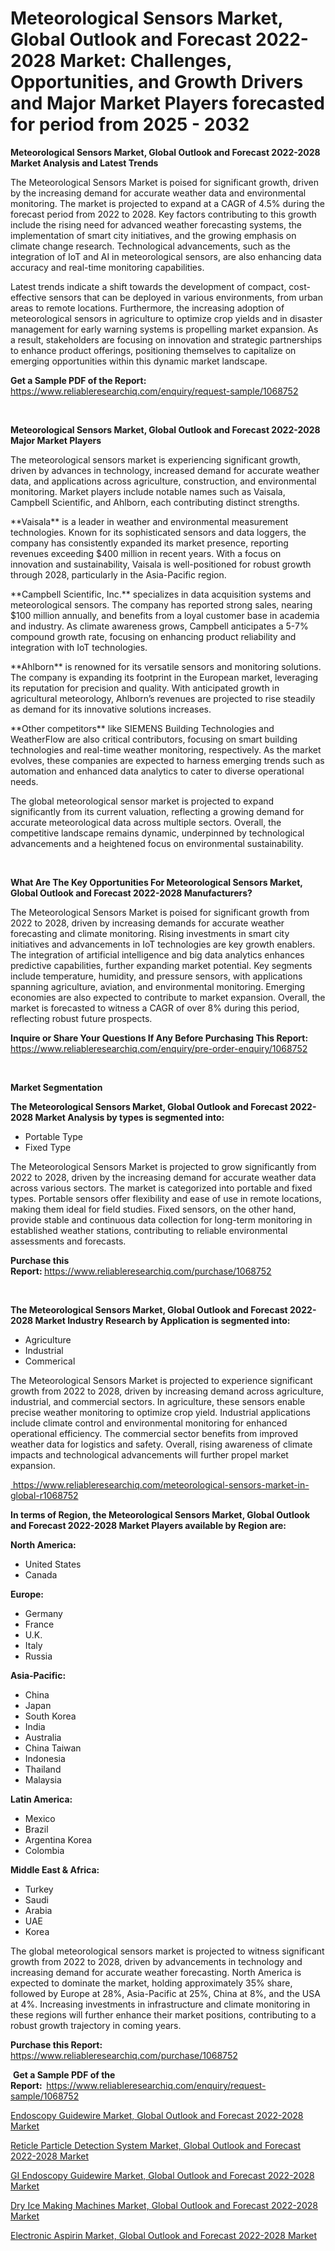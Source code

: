 <p><h1>Meteorological Sensors Market, Global Outlook and Forecast 2022-2028 Market: Challenges, Opportunities, and Growth Drivers and Major Market Players forecasted for period from 2025 - 2032</h1></p><p><strong>Meteorological Sensors Market, Global Outlook and Forecast 2022-2028 Market Analysis and Latest Trends</strong></p>
<p><p>The Meteorological Sensors Market is poised for significant growth, driven by the increasing demand for accurate weather data and environmental monitoring. The market is projected to expand at a CAGR of 4.5% during the forecast period from 2022 to 2028. Key factors contributing to this growth include the rising need for advanced weather forecasting systems, the implementation of smart city initiatives, and the growing emphasis on climate change research. Technological advancements, such as the integration of IoT and AI in meteorological sensors, are also enhancing data accuracy and real-time monitoring capabilities.</p><p>Latest trends indicate a shift towards the development of compact, cost-effective sensors that can be deployed in various environments, from urban areas to remote locations. Furthermore, the increasing adoption of meteorological sensors in agriculture to optimize crop yields and in disaster management for early warning systems is propelling market expansion. As a result, stakeholders are focusing on innovation and strategic partnerships to enhance product offerings, positioning themselves to capitalize on emerging opportunities within this dynamic market landscape.</p></p>
<p><strong>Get a Sample PDF of the Report:&nbsp;</strong> <a href="https://www.reliableresearchiq.com/enquiry/request-sample/1068752?utm_campaign=1159&utm_medium=2&utm_source=Github&utm_content=ia&utm_term=21032025&utm_id=meteorological-sensors-market-global-outlook-and-forecast-2022-2028">https://www.reliableresearchiq.com/enquiry/request-sample/1068752</a></p>
<p>&nbsp;</p>
<p><strong>Meteorological Sensors Market, Global Outlook and Forecast 2022-2028 Major Market Players</strong></p>
<p><p>The meteorological sensors market is experiencing significant growth, driven by advances in technology, increased demand for accurate weather data, and applications across agriculture, construction, and environmental monitoring. Market players include notable names such as Vaisala, Campbell Scientific, and Ahlborn, each contributing distinct strengths.</p><p>**Vaisala** is a leader in weather and environmental measurement technologies. Known for its sophisticated sensors and data loggers, the company has consistently expanded its market presence, reporting revenues exceeding $400 million in recent years. With a focus on innovation and sustainability, Vaisala is well-positioned for robust growth through 2028, particularly in the Asia-Pacific region.</p><p>**Campbell Scientific, Inc.** specializes in data acquisition systems and meteorological sensors. The company has reported strong sales, nearing $100 million annually, and benefits from a loyal customer base in academia and industry. As climate awareness grows, Campbell anticipates a 5-7% compound growth rate, focusing on enhancing product reliability and integration with IoT technologies.</p><p>**Ahlborn** is renowned for its versatile sensors and monitoring solutions. The company is expanding its footprint in the European market, leveraging its reputation for precision and quality. With anticipated growth in agricultural meteorology, Ahlborn’s revenues are projected to rise steadily as demand for its innovative solutions increases.</p><p>**Other competitors** like SIEMENS Building Technologies and WeatherFlow are also critical contributors, focusing on smart building technologies and real-time weather monitoring, respectively. As the market evolves, these companies are expected to harness emerging trends such as automation and enhanced data analytics to cater to diverse operational needs.</p><p>The global meteorological sensor market is projected to expand significantly from its current valuation, reflecting a growing demand for accurate meteorological data across multiple sectors. Overall, the competitive landscape remains dynamic, underpinned by technological advancements and a heightened focus on environmental sustainability.</p></p>
<p>&nbsp;</p>
<p><strong>What Are The Key Opportunities For Meteorological Sensors Market, Global Outlook and Forecast 2022-2028 Manufacturers?</strong></p>
<p><p>The Meteorological Sensors Market is poised for significant growth from 2022 to 2028, driven by increasing demands for accurate weather forecasting and climate monitoring. Rising investments in smart city initiatives and advancements in IoT technologies are key growth enablers. The integration of artificial intelligence and big data analytics enhances predictive capabilities, further expanding market potential. Key segments include temperature, humidity, and pressure sensors, with applications spanning agriculture, aviation, and environmental monitoring. Emerging economies are also expected to contribute to market expansion. Overall, the market is forecasted to witness a CAGR of over 8% during this period, reflecting robust future prospects.</p></p>
<p><strong>Inquire or Share Your Questions If Any Before Purchasing This Report:</strong> <a href="https://www.reliableresearchiq.com/enquiry/pre-order-enquiry/1068752?utm_campaign=1159&utm_medium=2&utm_source=Github&utm_content=ia&utm_term=21032025&utm_id=meteorological-sensors-market-global-outlook-and-forecast-2022-2028">https://www.reliableresearchiq.com/enquiry/pre-order-enquiry/1068752</a></p>
<p>&nbsp;</p>
<p><strong>Market Segmentation</strong></p>
<p><strong>The Meteorological Sensors Market, Global Outlook and Forecast 2022-2028 Market Analysis by types is segmented into:</strong></p>
<p><ul><li>Portable Type</li><li>Fixed Type</li></ul></p>
<p><p>The Meteorological Sensors Market is projected to grow significantly from 2022 to 2028, driven by the increasing demand for accurate weather data across various sectors. The market is categorized into portable and fixed types. Portable sensors offer flexibility and ease of use in remote locations, making them ideal for field studies. Fixed sensors, on the other hand, provide stable and continuous data collection for long-term monitoring in established weather stations, contributing to reliable environmental assessments and forecasts.</p></p>
<p><strong>Purchase this Report:&nbsp;</strong><a href="https://www.reliableresearchiq.com/purchase/1068752?utm_campaign=1159&utm_medium=2&utm_source=Github&utm_content=ia&utm_term=21032025&utm_id=meteorological-sensors-market-global-outlook-and-forecast-2022-2028">https://www.reliableresearchiq.com/purchase/1068752</a></p>
<p>&nbsp;</p>
<p><strong>The Meteorological Sensors Market, Global Outlook and Forecast 2022-2028 Market Industry Research by Application is segmented into:</strong></p>
<p><ul><li>Agriculture</li><li>Industrial</li><li>Commerical</li></ul></p>
<p><p>The Meteorological Sensors Market is projected to experience significant growth from 2022 to 2028, driven by increasing demand across agriculture, industrial, and commercial sectors. In agriculture, these sensors enable precise weather monitoring to optimize crop yield. Industrial applications include climate control and environmental monitoring for enhanced operational efficiency. The commercial sector benefits from improved weather data for logistics and safety. Overall, rising awareness of climate impacts and technological advancements will further propel market expansion.</p></p>
<p><a href="https://www.reliableresearchiq.com/meteorological-sensors-market-in-global-r1068752?utm_campaign=1159&utm_medium=2&utm_source=Github&utm_content=ia&utm_term=21032025&utm_id=meteorological-sensors-market-global-outlook-and-forecast-2022-2028">&nbsp;https://www.reliableresearchiq.com/meteorological-sensors-market-in-global-r1068752</a></p>
<p><strong>In terms of Region, the Meteorological Sensors Market, Global Outlook and Forecast 2022-2028 Market Players available by Region are:</strong></p>
<p>
    <p> <strong> North America: </strong>
        <ul>
            <li>United States</li>
            <li>Canada</li>
        </ul>
        </p> 
    <p> <strong> Europe: </strong>
        <ul>
            <li>Germany</li>
            <li>France</li>
            <li>U.K.</li>
            <li>Italy</li>
            <li>Russia</li>
        </ul>
        </p> 
    <p> <strong> Asia-Pacific: </strong>
        <ul>
            <li>China</li>
            <li>Japan</li>
            <li>South Korea</li>
            <li>India</li>
            <li>Australia</li>
            <li>China Taiwan</li>
            <li>Indonesia</li>
            <li>Thailand</li>
            <li>Malaysia</li>
        </ul>
        </p> 
    <p> <strong> Latin America: </strong>
        <ul>
            <li>Mexico</li>
            <li>Brazil</li>
            <li>Argentina Korea</li>
            <li>Colombia</li>
        </ul>
        </p> 
    <p> <strong> Middle East & Africa: </strong>
        <ul>
            <li>Turkey</li>
            <li>Saudi</li>
            <li>Arabia</li>
            <li>UAE</li>
            <li>Korea</li>
        </ul>
    </p>
    </p>
<p><p>The global meteorological sensors market is projected to witness significant growth from 2022 to 2028, driven by advancements in technology and increasing demand for accurate weather forecasting. North America is expected to dominate the market, holding approximately 35% share, followed by Europe at 28%, Asia-Pacific at 25%, China at 8%, and the USA at 4%. Increasing investments in infrastructure and climate monitoring in these regions will further enhance their market positions, contributing to a robust growth trajectory in coming years.</p></p>
<p><strong>Purchase this Report: </strong><a href="https://www.reliableresearchiq.com/purchase/1068752?utm_campaign=1159&utm_medium=2&utm_source=Github&utm_content=ia&utm_term=21032025&utm_id=meteorological-sensors-market-global-outlook-and-forecast-2022-2028">https://www.reliableresearchiq.com/purchase/1068752</a></p>
<p>&nbsp;<strong>Get a Sample PDF of the Report:&nbsp;&nbsp;</strong><a href="https://www.reliableresearchiq.com/enquiry/request-sample/1068752?utm_campaign=1159&utm_medium=2&utm_source=Github&utm_content=ia&utm_term=21032025&utm_id=meteorological-sensors-market-global-outlook-and-forecast-2022-2028">https://www.reliableresearchiq.com/enquiry/request-sample/1068752</a></p>
<p><strong></strong></p>
<p><p><a href="https://github.com/karydacamu/Market-Research-Report-List-1/blob/main/endoscopy-guidewire-market-global-outlook-and-forecast-2022-2028-market.md?utm_campaign=1159&utm_medium=2&utm_source=Github&utm_content=ia&utm_term=21032025&utm_id=meteorological-sensors-market-global-outlook-and-forecast-2022-2028">Endoscopy Guidewire Market, Global Outlook and Forecast 2022-2028 Market</a></p><p><a href="https://github.com/edderkoliso1/Market-Research-Report-List-1/blob/main/reticle-particle-detection-system-market-global-outlook-and-forecast-2022-2028-market.md?utm_campaign=1159&utm_medium=2&utm_source=Github&utm_content=ia&utm_term=21032025&utm_id=meteorological-sensors-market-global-outlook-and-forecast-2022-2028">Reticle Particle Detection System Market, Global Outlook and Forecast 2022-2028 Market</a></p><p><a href="https://github.com/mafeasavzal/Market-Research-Report-List-1/blob/main/gi-endoscopy-guidewire-market-global-outlook-and-forecast-2022-2028-market.md?utm_campaign=1159&utm_medium=2&utm_source=Github&utm_content=ia&utm_term=21032025&utm_id=meteorological-sensors-market-global-outlook-and-forecast-2022-2028">GI Endoscopy Guidewire Market, Global Outlook and Forecast 2022-2028 Market</a></p><p><a href="https://github.com/sarialahipff/Market-Research-Report-List-1/blob/main/dry-ice-making-machines-market-global-outlook-and-forecast-2022-2028-market.md?utm_campaign=1159&utm_medium=2&utm_source=Github&utm_content=ia&utm_term=21032025&utm_id=meteorological-sensors-market-global-outlook-and-forecast-2022-2028">Dry Ice Making Machines Market, Global Outlook and Forecast 2022-2028 Market</a></p><p><a href="https://github.com/seemagarbeha/Market-Research-Report-List-1/blob/main/electronic-aspirin-market-global-outlook-and-forecast-2022-2028-market.md?utm_campaign=1159&utm_medium=2&utm_source=Github&utm_content=ia&utm_term=21032025&utm_id=meteorological-sensors-market-global-outlook-and-forecast-2022-2028">Electronic Aspirin Market, Global Outlook and Forecast 2022-2028 Market</a></p></p>